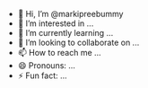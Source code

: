 - 👋 Hi, I’m @markipreebummy
- 👀 I’m interested in ...
- 🌱 I’m currently learning ...
- 💞️ I’m looking to collaborate on ...
- 📫 How to reach me ...
- 😄 Pronouns: ...
- ⚡ Fun fact: ...

<!---
markipreebummy/markipreebummy is a ✨ special ✨ repository because its `README.md` (this file) appears on your GitHub profile.
You can click the Preview link to take a look at your changes.
--->
